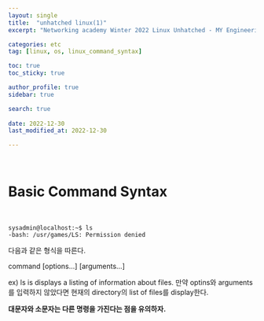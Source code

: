 ```yaml
---
layout: single
title:  "unhatched linux(1)"
excerpt: "Networking academy Winter 2022 Linux Unhatched - MY Engineering Camp"

categories: etc
tag: [linux, os, linux_command_syntax]

toc: true
toc_sticky: true

author_profile: true
sidebar: true

search: true
 
date: 2022-12-30
last_modified_at: 2022-12-30

---
```


<br/>

# Basic Command Syntax

<br/>

```
sysadmin@localhost:~$ ls
-bash: /usr/games/LS: Permission denied
```

다음과 같은 형식을 따른다.

command [options...] [arguments...] 

ex) ls is displays a listing of information about files. 만약 optins와 arguments를 입력하지 않았다면 현재의 directory의 list of files를 display한다.

**대문자와 소문자는 다른 명령을 가진다는 점을 유의하자.**